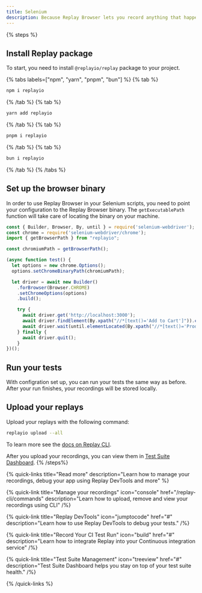 ```yaml
---
title: Selenium
description: Because Replay Browser lets you record anything that happens inside it, you can simply just point your test script to the Replay Browser binary and you are all set up.
---
```


{% steps %}
## Install Replay package
To start, you need to install `@replayio/replay` package to your project.

{% tabs labels=["npm", "yarn", "pnpm", "bun"] %}
{% tab %}
```sh
npm i replayio
```
{% /tab %}
{% tab %}
```sh
yarn add replayio
```
{% /tab %}
{% tab %}
```sh
pnpm i replayio
```
{% /tab %}
{% tab %}
```sh
bun i replayio
```
{% /tab %}
{% /tabs %}

## Set up the browser binary

In order to use Replay Browser in your Selenium scripts, you need to point your configuration to the Replay Browser binary. The `getExecutablePath` function will take care of locating the binary on your machine.

```js {% lineNumbers=true fileName="spec.js" highlight=["3-4","7-8",12] %}
const { Builder, Browser, By, until } = require('selenium-webdriver');
const chrome = require('selenium-webdriver/chrome');
import { getBrowserPath } from "replayio";

const chromiumPath = getBrowserPath();

(async function test() {
  let options = new chrome.Options();
  options.setChromeBinaryPath(chromiumPath);

  let driver = await new Builder()
    .forBrowser(Browser.CHROME)
    .setChromeOptions(options)
    .build();

    try {
      await driver.get('http://localhost:3000');
      await driver.findElement(By.xpath("//*[text()='Add to Cart']")).click();
      await driver.wait(until.elementLocated(By.xpath("//*[text()='Product added to cart!']")), 5000);
    } finally {
      await driver.quit();
    }
})();
```
## Run your tests
With configration set up, you can run your tests the same way as before. After your run finishes, your recordings will be stored locally. 

## Upload your replays

Upload your replays with the following command:

```sh
replayio upload --all
```
To learn more see the [docs on Replay CLI](/replay-cli/commands).

After you upload your recordings, you can view them in [Test Suite Dashboard](/test-suites/features/test-suite-dashboard).
{% /steps%}

{% quick-links title="Read more" description="Learn how to manage your recordings, debug your app using Replay DevTools and more" %}

{% quick-link 
  title="Manage your recordings" 
  icon="console" 
  href="/replay-cli/commands" 
  description="Learn how to upload, remove and view your recordings using CLI" 
/%}

{% quick-link 
  title="Replay DevTools" 
  icon="jumptocode" 
  href="#" 
  description="Learn how to use Replay DevTools to debug your tests." 
/%}


{% quick-link 
  title="Record Your CI Test Run" 
  icon="build" 
  href="#" 
  description="Learn how to integrate Replay into your Continuous integration service" 
/%}


{% quick-link 
  title="Test Suite Management" 
  icon="treeview" 
  href="#" 
  description="Test Suite Dashboard helps you stay on top of your test suite health." 
/%}

{% /quick-links %}


<!-- ## Continuous integration
To run your project on CI, you’ll simply follow the same steps as described above. In addition to running your tests and uploading your replays, you need to make sure that your CI environment is set up properly.

### CircleCI
CircleCI keeps your workflows simple thanks to CircleCI Orbs. These help you set up your testing environment, install dependencies and properly cache resources.

In this example we are using `circleci/node@5.0.2` and `circleci/browser-tools@1.4.6` Orbs. In the following example, Orbs take care of installing proper browsers and their drivers, so that we can execute Selenium tests.

```yml {4, 14,15} showLineNumbers
version: 2.1
orbs:
  node: circleci/node@5.0.2
  browser-tools: circleci/browser-tools@1.4.6
jobs:
  replay:
    environment: 
      RECORD_ALL_CONTENT: 1
    executor: node/default 
    steps:
      - checkout
      - node/install-packages:
          pkg-manager: npm
      - browser-tools/install-chrome
      - browser-tools/install-chromedriver
      - run:
          name: Run e2e tests 
          command: npm test
      - run:
          name: Upload replays
          when: always
          command: npx @replayio/replay upload-all
      
workflows:
  replay-workflow:
    jobs:
      - replay
```

After tests are ran, the `Upload replays` step is executed. notice the `when: always` option that ensures we run this steps independently from whether previous step fails or passes. This ensures we will upload recordings of failed tests and don’t stop the pipeline execution on previous step.

The `Upload replays` step relies on `REPLAY_API_KEY` being present in the environment. To generate an API key, follow [these docs](/getting-started/teams-admin/setting-up-a-team#api-keys). To set up your API key in your CircleCI project, follow the [documentation on CircleCI](https://circleci.com/docs/set-environment-variable/#set-an-environment-variable-in-a-project) -->